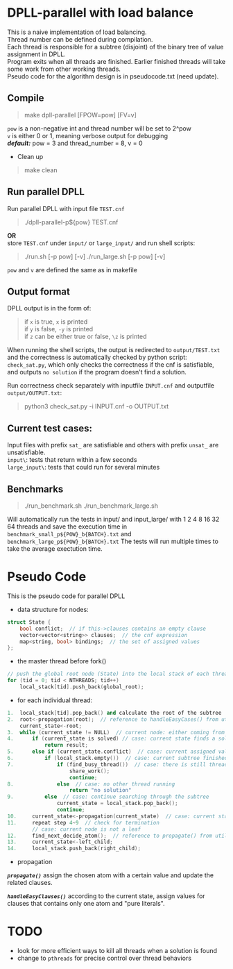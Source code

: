# DPLL-parallel with load balance

This is a naive implementation of  load balancing.  
Thread number can be defined during compilation.  
Each thread is responsible for a subtree (disjoint) of the binary tree of value assignment in DPLL.  
Program exits when all threads are finished. Earlier finished threads will take some work from other working threads.  
Pseudo code for the algorithm design is in pseudocode.txt (need update).  

## Compile

> make dpll-parallel [FPOW=pow] [FV=v]

`pow` is a non-negative int and thread number will be set to 2^pow  
`v` is either 0 or 1, meaning verbose output for debugging  
***default:*** pow = 3 and thread_number = 8, v = 0  

* Clean up

> make clean  

## Run parallel DPLL

Run parallel DPLL with input file `TEST.cnf`  

> ./dpll-parallel-p${pow} TEST.cnf  

**OR**  
store `TEST.cnf` under `input/` or `large_input/` and run shell scripts:  
> ./run.sh [-p pow] [-v]
> ./run_large.sh [-p pow] [-v]  

`pow` and `v` are defined the same as in makefile

## Output format

DPLL output is in the form of:  
> if `x` is true, `x` is printed  
> if `y` is false, `-y` is printed  
> if `z` can be either true or false, `\z` is printed  

When running the shell scripts, the output is redirected to `output/TEST.txt` and the correctness is automatically checked by python script: `check_sat.py`, which only checks the correctness if the cnf is satisfiable, and outputs `no solution` if the program doesn't find a solution.  

Run correctness check separately with inputfile `INPUT.cnf` and outputfile `output/OUTPUT.txt`: 
> python3 check_sat.py -i INPUT.cnf -o OUTPUT.txt
## Current test cases: 

Input files with prefix `sat_` are satisfiable and others with prefix `unsat_` are unsatisfiable.  
`input\`: tests that return within a few seconds  
`large_input\`: tests that could run for several minutes  

## Benchmarks
> ./run_benchmark.sh
> ./run_benchmark_large.sh

Will automatically run the tests in input/ and input_large/ with 1 2 4 8 16 32 64 threads and save the execution time in `benchmark_small_p${POW}_b{BATCH}.txt` and `benchmark_large_p${POW}_b{BATCH}.txt`
The tests will run multiple times to take the average exectution time.

# Pseudo Code

This is the pseudo code for parallel DPLL  

* data structure for nodes:  
``` c++
struct State {
	bool conflict;  // if this->clauses contains an empty clause
    vector<vector<string>> clauses;  // the cnf expression
    map<string, bool> bindings;  // the set of assigned values
};
```

* the master thread before fork()
``` c++
// push the global root node (State) into the local stack of each thread  
for (tid = 0; tid < NTHREADS; tid++)  
	local_stack[tid].push_back(global_root);  
```

* for each individual thread:  
``` c++
1.	local_stack[tid].pop_back() and calculate the root of the subtree  
2.	root<-propagation(root);  // reference to handleEasyCases() from utils/dpll.cpp  
	current_state<-root;  
3.	while (current_state != NULL)  // current node: either coming from searching through its own subtree or from work sharing with other threads  
4.		if (current_state is solved) // case: current state finds a solution  
			return result;  
5.		else if (current_state.conflict)  // case: current assigned values cannot satisfy the CNF  
6.			if (local_stack.empty())  // case: current subtree finished with no solution  
7.				if (find_busy_thread())  // case: there is still thread not finished  
					share_work();  
					continue;  
8.				else  // case: no other thread running  
					return "no solution"  
9.			else  // case: continue searching through the subtree  
				current_state = local_stack.pop_back();  
				continue;  
10.		current_state<-propagation(current_state)  // case: current state is not a terminating state  
11.		repeat step 4~9  // check for termination  
		// case: current node is not a leaf  
12.		find_next_decide_atom();  // reference to propagate() from utils/dpll.cpp  
13.		current_state<-left_child;  
14.		local_stack.push_back(right_child);  
```

* propagation  

***`propagate()`***
assign the chosen atom with a certain value and update the related clauses.
  
***`handleEasyClauses()`***
according to the current state, assign values for clauses that contains only one atom and "pure literals".

# TODO

* look for more efficient ways to kill all threads when a solution is found  
* change to `pthreads` for precise control over thread behaviors  